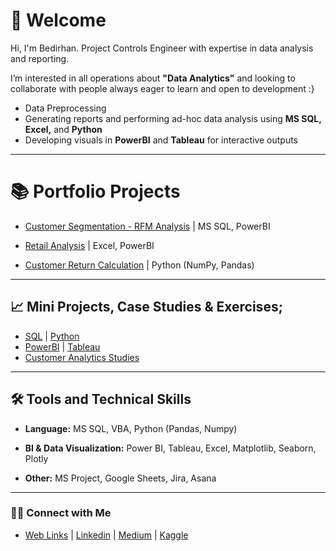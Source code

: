 
# 👋 Welcome

Hi, I'm Bedirhan. Project Controls Engineer with expertise in data analysis and reporting. 

I’m interested in all operations about **"Data Analytics"** and looking to collaborate with people always eager to learn and open to development :}

- Data Preprocessing 
- Generating reports and performing ad-hoc data analysis using **MS SQL, Excel,** and **Python**
- Developing visuals in **PowerBI** and **Tableau** for interactive outputs

-------------------------------------------------------------------


# 📚 Portfolio Projects

- [Customer Segmentation - RFM Analysis](https://github.com/BedirK/Portfolio-Projects/tree/main/Customer%20Segmentation/RFM%20Analysis%20End-to-End/FLO) | MS SQL, PowerBI

- [Retail Analysis](https://github.com/BedirK/Portfolio-Projects/tree/main/Retail%20Analysis) | Excel, PowerBI

- [Customer Return Calculation](https://github.com/BedirK/Portfolio-Projects/tree/main/Customer%20Return%20Calculation) | Python (NumPy, Pandas)
  
-------------------------------------------------------------------

## 📈 Mini Projects, Case Studies & Exercises;

- [SQL](https://github.com/BedirK/SQL-Projects-Studies) | [Python](https://github.com/BedirK/Python-Projects/tree/main)
- [PowerBI](https://github.com/BedirK/PowerBI-Projects) | [Tableau](https://github.com/BedirK/Tableau-Projects)
- [Customer Analytics Studies](https://github.com/BedirK/Customer-Analytics)

-------------------------------------------------------------------
  
## 🛠️ Tools and Technical Skills

   - **Language:** MS SQL, VBA, Python (Pandas, Numpy)
   
   - **BI & Data Visualization:** Power BI, Tableau, Excel, Matplotlib, Seaborn, Plotly
   
   - **Other:** MS Project, Google Sheets, Jira, Asana
-------------------------------------------------------------------

### 👋🏻 Connect with Me

- [Web Links](https://linktr.ee/bdrhn) | [Linkedin](https://www.linkedin.com/in/bedirhankelez/) | [Medium](https://medium.com/@bedir_) | [Kaggle](https://www.kaggle.com/bedirhankelez)
